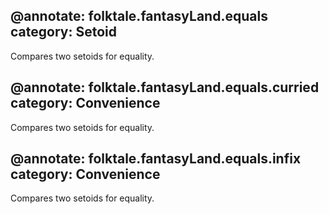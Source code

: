 @annotate: folktale.fantasyLand.equals
category: Setoid
---
Compares two setoids for equality.


@annotate: folktale.fantasyLand.equals.curried
category: Convenience
---
Compares two setoids for equality.


@annotate: folktale.fantasyLand.equals.infix
category: Convenience
---
Compares two setoids for equality.


